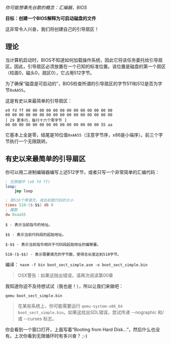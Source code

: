 *你可能想事先谷歌的概念：汇编器，BIOS*

**目标：创建一个BIOS解释为可启动磁盘的文件**

这非常令人兴奋，我们将创建自己的引导扇区！

理论
------

当计算机启动时，BIOS不知道如何加载操作系统，因此它将该任务委托给引导扇区。因此，引导扇区必须放置在一个已知的标准位置。该位置是磁盘的第一个扇区（柱面0，磁头0，扇区0），它占用512字节。

为了确保“磁盘是可启动的”，BIOS检查所谓的引导扇区的字节511和512是否为字节`0xAA55`。

这是有史以来最简单的引导扇区：

```
e9 fd ff 00 00 00 00 00 00 00 00 00 00 00 00 00
00 00 00 00 00 00 00 00 00 00 00 00 00 00 00 00
[ 29 更多行，每行十六个零字节 ]
00 00 00 00 00 00 00 00 00 00 00 00 00 00 55 aa
```

它基本上全是零，结尾是16位值`0xAA55`（注意字节序，x86是小端序）。前三个字节执行一个无限跳转。

有史以来最简单的引导扇区
-------------------------

你可以用二进制编辑器编写上述512字节，或者只写一个非常简单的汇编代码：

```nasm
; 无限循环 (e9 fd ff)
loop:
    jmp loop 

; 用510个零填充，减去前面代码的大小
times 510-($-$$) db 0
; 魔数
dw 0xaa55 
```

```
$ - 表示当前指令的地址。

$$ - 表示当前代码段的起始地址。

$-$$ - 表示当前指令相对于代码段起始地址的偏移量。

510-($-$$) - 表示需要填充的字节数，使得总长度达到510字节。
```

编译：
`nasm -f bin boot_sect_simple.asm -o boot_sect_simple.bin`

> OSX警告：如果这抛出错误，请再次阅读第00章

我知道你迫不及待想试试（我也是！），所以让我们来做吧：

`qemu boot_sect_simple.bin`

> 在某些系统上，你可能需要运行 `qemu-system-x86_64 boot_sect_simple.bin`。如果这给出SDL错误，尝试传递 --nographic 和/或 --curses 标志。

你会看到一个窗口打开，上面写着“Booting from Hard Disk...”，然后什么也没有。上次你看到无限循环时有多兴奋？ ;-)